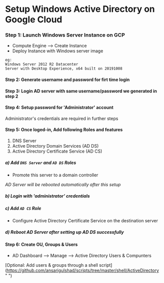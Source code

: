 # Setup Windows Active Directory on Google Cloud


### Step 1: Launch Windows Server Instance on GCP
* Compute Engine
       --> Create Instance
* Deploy Instance with Windows server image

```
eg:
Windows Server 2012 R2 Datacenter
Server with Desktop Experience, x64 built on 20191008
```

#### Step 2: Generate username and password for firt time login

#### Step 3: Login AD server with same username/password we generated in step 2

#### Step 4: Setup password for 'Administrator' account
Administrator's credentials are required in further steps

#### Step 5: Once loged-in, Add following Roles and features
1) DNS Server
2) Active Directory Domain Services (AD DS)
3) Active Directory Certificate Service (AD CS)

##### a) Add `DNS Server` and `AD DS` Roles
* Promote this server to a domain controller

_AD Server will be rebooted automatically after this setup_

##### b) Login with 'administrator' credentials

##### c) Add `AD CS` Role
* Configure Active Directory Certificate Service on the destination server

##### d) Reboot AD Server after setting up AD DS successfully

#### Step 6: Create OU, Groups & Users
* AD Dashboard --> Manage --> Active Directory Users & Compunters

[Optional: Add users & groups through a shell script] (https://github.com/ansarigulshad/scripts/tree/master/shell/ActiveDirectory " ")
